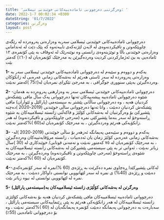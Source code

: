 ```yaml
---
title: 'وەرگرتنی دەرچوونی ئامادەییەكانی خوێندنی ئیسلامی: '
date: 2022-1-7 00:02:34 +0300
dateString: '01/7/2022'
categories: وەرگرتن
layout: post
---
```


دەرچووانی ئامادەییەکانی خوێندنی ئیسلامی سەربە وەزارەتی پەروەردە لە رێگەی چاوپێکەوتن و 
تاقیکردنەوەی لە لایەن لێژنەکەی تایبەتەوە کە پێک دێت لە ئەندامانی وەزارەتی خوێندنی باڵا و توێژینەوەی زانستی 
وە نوێنەرێک لە ئەوقاف بە پێی کۆنمرەی ١٢ ئامادەیی بە بێ ئەژمارکردنی کردیت وەردەگیرێن بە مەرجێک کۆنمرەیان لە (٦٠٪) 
کەمتر بێت 



**1-**  یەکەم و دووەم و سێیەم لە دەرچووانی ئامادەییەكانی خوێندنی ئیسلامی سەر بە وەزارەتی پەروەرده
لە سەر ئاستی هەرێم لە بەشەكانی زمانی عەرەبی لە زانکۆکان وەردەگیرێن بەپێی سنووری جوگرافی ،
بە مەرجێ تێکڕای نمرەیان لە(٪75 )كەمتر نەبێت.  


**2-** -دەرچووانی ئامادەییەکانی خوێندنی ئیسلامی سەر بە وەزارهتی پەروەرده بە هەمان شێوە دەرچووانى
ئامادەییە پیشەییەکان تەنها دەرچووانی یەک ساڵ مافى پێشکەش کردنیان هەیە ، وە دەرچووانى ساڵانی
پێشتر بە سیستەمی (پارالێل و ئێواران) مافی پێشکەش کردنیان دەبێت ، واتا تەنها دەرچووانی ساڵی
خوێندنى (2019-2020 )دەچنە پێشبڕکێ بۆ وەرگرتنیان لە بەشەکانى کۆلێژ و فاکەڵتى زانستە ئیسلامییەکان
بە شێوە ڕاستەوخۆ لە سەر بنەما پێشبڕکێى نمرە (مەرجى چاوپێکەوتن و تاقیکردنەوە) لە هەر زانكۆیەكی
هەرێم وەردەگیرێن ، بە مەرجێک کۆنمرەیان لە(60 )%کەمتر نەبێت.





**3-** -یەكەم و دووەم و سێیەمى پەیمانگە ئەزهەر بۆ ساڵى خوێندنى (2019-2020 )لە بەشەکانى زمانى
عەرەبى کۆلێژ زمان یان ئەدەبیات ، زانستە مرۆڤایەتییەکان وەردەگیرێن ، بە مەرجێک کۆنمرەیان لە ٧٥ 
کەمتور نەبێت و تەمەنى قوتابى/ خوێندکاری لە (30 )ساڵ زیاتر نەبێت ، ئەوانى تر بە پێى سیستەمى
پێشبڕکێ لە بەشەکانى زانستە ئیسلامییەکان بە شێوەی ڕاستەوخۆ (مەرجى چاوپێکەوتن و تاقیکردنەوە)
وەردەگیرێن ، بە مەرجێک کۆنمرەیان لە (60 )%کەمتر نەبێت.





**4-**-لەکاتی پێشبڕکێدا ڕەچاوی نمره دەکرێت بە ڕێژەی (60 %)نمره لە سەر کۆنمرەکەی دەبێت و ڕێژەی (40%)
ی نمره لە سەر لێهاتوویی توانستی داواکار دەبێت ، بە مەرجێک نمرە لە لێهاتوویی توانستی لە نیوه
زیاتر بێت.




**5-** <strong> وەرگرتن لە بەشەکانی کۆڵێژی زانستە ئیسلامییەکان بە(سیستەمی پارالێل) </strong>

دەرچووانى ئامادەییە ئیسلامییەکان مافى پێشکەش کردنیان هەیە بۆ بەشەکانى كۆلێژی زانستە
ئیسلامییەكان لە هەر زانكۆیەكی هەرێم بە پێى ڕێنماییەکانى سیستەمى پارالێل ، سەبارەت بە دەرچووانى
پەیمانگە دەبێت کۆنمرە پەیمانگەیان لە (60 )%کەمتر نەبێت ، وە بۆ دەرچووانی ئامادەیی (55٪)